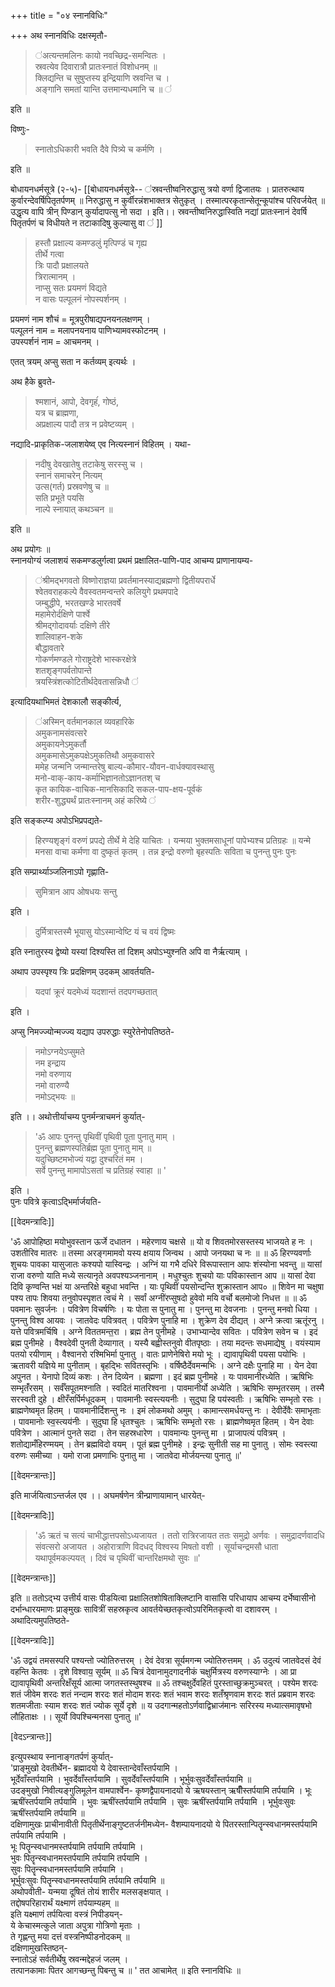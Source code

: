 +++
title = "०४ स्नानविधिः"

+++
अथ स्नानविधिः दक्षस्मृतौ- 

>  ॑अत्यन्तमलिनः कायो नवच्छिद्र-समन्वितः ।  
  स्रवत्येव दिवारात्रौ प्रातःस्नातं विशोधनम् ॥   
  क्लिद्यन्ति च सुषुप्तस्य इन्द्रियाणि स्रवन्ति च ।  
  अङ्गानि समतां यान्ति उत्तमान्यधमानि च ॥ ॑  

इति ॥ 

विष्णुः- 

> स्नातोऽधिकारी भवति दैवे पित्र्ये च कर्मणि ।  

इति ॥ 

बोधायनधर्मसूत्रे (२-५)- 
[[बोधायनधर्मसूत्रे--  ॑स्रवन्तीष्वनिरुद्धासु त्रयो वर्णा द्विजातयः । प्रातरुत्थाय कुर्वारन्देवर्षिपितृतर्पणम् ॥ निरुद्धासु न कुर्वीरन्नंशभाक्तत्र सेतुकृत् । तस्मात्परकृतान्सेतून्कूपांश्च परिवर्जयेत् ॥ उद्धृत्य वापि त्रीन् पिण्डान् कुर्यादापत्सु नो सदा । इति।। स्रवन्तीष्वनिरुद्धास्विति नद्यां प्रातःस्नानं देवर्षि पितृतर्पणं च विधीयते न तटाकादिषु कुल्यासु वा ॑ ]] 


> हस्तौ प्रक्षाल्य 
> कमण्डलुं मृत्पिण्डं च गृह्य  
> तीर्थे गत्वा  
> त्रिः पादौ प्रक्षालयते  
> त्रिरात्मानम् ।  
> नाप्सु सतः प्रयमणं विद्यते  
> न वासः पल्पूलनं नोपस्पर्शनम् । 

प्रयमणं नाम शौचं = मूत्रपुरीषाद्यपनयनलक्षणम् ।  
पल्पूलनं नाम = मलापनयनाय पाणिभ्यामवस्फोटनम् ।  
उपस्पर्शनं नाम = आचमनम् । 

एतत् त्रयम् अप्सु सता न कर्तव्यम् इत्यर्थः । 

अथ हैके ब्रुवते- 

> श्मशानं, आपो, देवगृहंं, गोष्ठं,   
> यत्र च ब्राह्मणा,  
> अप्रक्षाल्य पादौ तत्र न प्रवेष्टव्यम् ।  

नद्यादि-प्राकृतिक-जलाशयेष्व् एव नित्यस्नानं विहितम् । यथा- 

> नदीषु देवखातेषु 
> तटाकेषु सरस्सु च ।  
> स्नानं समाचरेन्  नित्यम्  
> उत्स(गर्त) प्रस्रवणेषु च ॥  
> सति प्रभूते पयसि  
> नाल्पे स्नायात् कथञ्चन ॥  

इति ॥


अथ प्रयोगः ॥  
स्नानयोग्यं जलाशयं सकमण्डलुर्गत्वा प्रथमं प्रक्षालित-पाणि-पाद आचम्य  प्राणानायम्य-  

>  ॑श्रीमद्भगवतो विष्णोराज्ञया प्रवर्तमानस्याद्यब्रह्मणो द्वितीयपरार्धे   
> श्वेतवराहकल्पे वैवस्वतमन्वन्तरे कलियुगे प्रथमपादे  
> जम्बुद्धीपे, भरतखण्डे भारतवर्षे    
> महामेरोर्दक्षिणे पार्श्वे   
> श्रीमद्गोदावर्याः दक्षिणे तीरे  
> शालिवाहन-शके  
> बौद्धावतारे  
> गोकर्णमण्डले गोराष्ट्रदेशे भास्करक्षेत्रे  
> शतशृङ्गपर्वतोपान्ते  
> त्रयस्त्रिंशत्कोटितीर्थदेवतासन्निधौ ॑    

इत्यादियथाभिमतं देशकालौ सङ्कीर्त्य, 

>  ॑अस्मिन् वर्तमानकाल व्यवहारिके  
> अमुकनामसंवत्सरे  
> अमुकायनेऽमुकर्तौ  
> अमुकमासेऽमुकपक्षेऽमुकतिथौ अमुकवासरे  
> ममेह जन्मनि जन्मान्तरेषु 
> बाल्य-कौमार-यौवन-वार्धक्यावस्थासु  
> मनो-वाक्-काय-कर्माभिज्ञानतोऽज्ञानतश् च  
> कृत कायिक-वाचिक-मानसिकादि सकल-पाप-क्षय-पूर्वकं  
> शरीर-शुद्ध्यर्थं प्रातःस्नानम् अहं करिष्ये ॑  

इति सङ्कल्प्य अपोऽभिप्रपद्यते- 

> हिरण्यशृङ्गं वरुणं प्रपद्ये तीर्थे मे देहि याचितः । यन्मया भुक्तमसाधूनां पापेभ्यश्च प्रतिग्रहः ॥ यन्मे मनसा वाचा कर्मणा वा दुष्कृतं कृतम् । तन्न इन्द्रो वरुणो बृहस्पतिः सविता च पुनन्तु पुनः पुनः   
> 
इति सम्प्रार्थ्याञ्जलिनाऽपो गृह्णाति- 

> सुमित्रान आप ओषधयः सन्तु  

इति । 

> दुर्मित्रास्तस्मै भूयासु योऽस्मान्वेष्टि यं च वयं द्विष्मः   

इति स्नातुरस्य द्वेष्यो यस्यां दिश्यस्ति तां दिशम् अपोऽभ्युश्नति अपि वा नैर्ऋत्याम् । 

अथाप उपस्पृश्य त्रिः प्रदक्षिणम् उदकम् आवर्तयति- 

> यदपां क्रूरं यदमेध्यं यदशान्तं तदपगच्छतात् 

इति । 

अप्सु निमज्ज्योन्मज्ज्य 
यद्याप उपरुद्धाः स्युरेतेनोपतिष्ठते- 

> नमोऽग्नयेऽप्सुमते  
> नम इन्द्राय  
> नमो वरुणाय  
> नमो वारुण्यै  
> नमोऽद्भयः ॥ 

इति ।। अथोत्तीर्याचम्य पुनर्मन्त्राचमनं कुर्यात्- 

>  'ॐ आपः पुनन्तु पृथिवीं पृथिवी पूता पुनातु माम्  ।  
> पुनन्तु ब्रह्मणस्पतिर्ब्रह्म पूता  पुनातु माम् ॥  
> यदुच्छिष्टमभोज्यं यद्वा दुश्चरितं मम ।  
> सर्वे पुनन्तु मामापोऽसतां च प्रतिग्रहं स्वाहा ॥ '   

इति ।  
पुनः पवित्रे कृत्वाऽद्भिर्मार्जयति-   

[[वेदमन्त्रादिः]]


 'ॐ आपोहिष्ठा मयोभुवस्तान ऊर्जे दधातन । महेरणाय चक्षसे ॥ यो व शिवतमोरसस्तस्य भाजयते ह नः । उशतीरिव मातरः ॥ तस्मा अरङ्गमामवो यस्य क्षयाय जिन्वथ । आपो जनयथा च नः ॥ ॥ ॐ हिरण्यवर्णाः शुचयः पावका यासुजातः कश्यपो यास्विन्द्रः । अग्निं या गभै दधिरे विरूपास्तान आपः शंस्योना भवन्तु ॥  यासां राजा वरुणो याति मध्ये सत्यानृते अवपश्यञ्जनानाम् । मधुश्चुतः शुचयो याः पविकास्तान आप ॥ यासां देवा दिवि कृण्वन्ति भक्षं या अन्तरिक्षे बहुधा भवन्ति । याः पृथिवीं पयसोन्दन्ति शुक्रास्तान आप० ॥ शिवेन मा चक्षुषा पश्य तापः शिवया तनुवोपस्पृशत त्वचं मे । सर्वां अग्नींरप्सुषदो हुवेवो मयि वर्चो बलमोजो निधत्त ॥ ॥ ॐ पवमानः सुवर्जनः । पवित्रेण विचर्षणिः । यः पोता स पुनातु मा । पुनन्तु मा देवजनाः । पुनन्तु मनवो धिया । पुनन्तु विश्व आयवः । जातवेदः पवित्रवत् । पवित्रेण पुनाहि मा । शुक्रेण देव दीद्यत् । अग्ने क्रत्वा ऋतूंरनु । यत्ते पवित्रमर्चिषि । अग्ने विततमन्त॒रा । ब्रह्म तेन पुनीमहे । उभाभ्यान्देव सवितः । पवित्रेण सवेन च । इदं ब्रह्म पुनीमहे । वैश्वदेवी पुनती देव्यागात् । यस्यै बह्वीस्तनुवो वीतपृष्ठाः । तया मदन्तः सधमाद्येषु । वयंस्याम पतयो रयीणाम् । वैश्वानरो रश्मिभिर्मा पुनातु । वातः प्राणेनेषिरो मयो भूः । द्यावापृथिवी पयसा पयोभिः । ऋतावरी यज्ञिये मा पुनीताम् । बृहद्भिः सवितस्तृभिः । वर्षिष्ठैर्देवमन्मभिः । अग्ने दक्षैः पुनाहि मा । येन देवा अपुनत । येनापो दिव्यं कशः । तेन दिव्येन । ब्रह्मणा । इदं ब्रह्म पुनीमहे । यः पावमानीरध्येति । ऋषिभिः सम्भृतंँरसम् । सर्वँसपूतमश्नाति । स्वदितं मातरिश्वना । पावमानीर्यो अध्येति । ऋषिभिः सम्भृतरसम् । तस्मै सरस्वती दुहे । क्षीरँसर्पिर्मधूदकम् । पावमानीः स्वस्त्ययनीः । सुदुघा हि पय॑स्वतीः । ऋषिभिः सम्भृतो रसः । ब्राह्मणेष्वमृत हितम् । पावमानीर्दिशन्तु नः । इमं लोकमथो अमुम् । कामान्त्समर्धयन्तु नः । देवीर्देवैः समाभृताः । पावमानोः स्व॒स्त्यय॑नीः । सुदुघा हि धृतश्चुतः । ऋषिभिः सम्भृतो रसः । ब्राह्मणेष्वमृत हितम् । येन देवाः पवित्रेण । आत्मानं पुनते सदा । तेन सहस्रधारेण । पावमान्यः पुनन्तु मा । प्राजापत्यं पवित्रम् । शतोद्यामँहिरण्मयम् । तेन ब्रह्मविदो वयम् । पूतं ब्रह्म पुनीमहे । इन्द्रः सुनीती सह मा पुनातु । सोमः स्वस्त्या वरुणः समीच्या । यमो राजा प्रमणाभिः पुनातु मा । जातवेदा मोर्जयन्त्या पुनातु ॥'  


[[वेदमन्त्रान्तः]]

इति मार्जयित्वाऽन्तर्जल एव ।। 
अघमर्षणेन त्रीन्प्राणायामान् धारयेत्- 

[[वेदमन्त्रादिः]]


>  'ॐ ऋतं च सत्यं चाभीद्धात्तपसोऽध्यजायत । ततो रात्रिरजायत ततः समुद्रो अर्णवः । समुद्रादर्णवादधि संवत्सरो अजायत । अहोरात्राणि विदधद्  विश्वस्य मिषतो वशी । सूर्याचन्द्रमसौ धाता  यथापूर्वमकल्पयत् । दिवं च पृथिवीं चान्तरिक्षमथो सुवः ॥'


[[वेदमन्त्रान्तः]]

इति ॥ ततोऽद्भ्य उत्तीर्य वासः पीडयित्वा प्रक्षालितशोषिताक्लिष्टानि वासांसि परिधायाप आचम्य दर्भेष्वासीनो दर्भान्धारयमाणः प्राङ्मुखः सावित्रीं सहस्रकृत्व आवर्तयेच्छतकृत्वोऽपरिमितकृत्वो वा दशावरम् । अथादित्यमुपतिष्ठते- 

[[वेदमन्त्रादिः]]


 'ॐ उद्वयं तमसस्परि पश्यन्तो ज्योतिरुत्तरम् । देवं देवत्रा सूर्यमगन्म ज्योतिरुत्तमम् । ॐ उदुत्यं जातवेदसं देवं वहन्ति केतवः । दृशे विश्वाय॒ सूर्यम् ॥ ॐ चित्रं देवानामुदगादनीकं चक्षुर्मित्रस्य वरुणस्याग्नेः । आ प्रा द्यावापृथिवी अन्तरिक्षँसूर्य आत्मा जगतस्तस्थुषश्च ॥ ॐ तश्चक्षुर्देवहितं पुरस्ताच्छुक्रमुञ्चरत् । पश्येम शरदः शतं जीवेम शरदः शतं नन्दाम शरदः शतं मोदाम शरदः शतं भवाम शरदः शतँश्रृणवाम शरदः शतं प्रब्रवाम शरदः शतमजीताः स्याम शरदः शतं ज्योक सूर्ये दृशे ॥ य उदगान्महतोऽर्णवाद्विभ्राज॑मानः सरिरस्य मध्यात्समावृषभो लौहिताक्षः ।। सूर्यो विपश्चिन्मनसा पुनातु ॥'  


[वेदऽन्त्रान्तः]]

 इत्युपस्थाय स्नानाङ्गतर्पणं कुर्यात्-  
 'प्राङ्मुखो देवतीर्थेन- ब्रह्मादयो ये देवास्तान्देवाँस्तर्पयामि ।  
 भूर्देवाँस्तर्पयामि । भुवर्देवाँस्तर्पयामि । सुवर्देवाँस्तर्पयामि । भूर्भुवःसुवर्देवाँस्तर्पयामि ॥  
 उदङ्मुखो निवीत्यङ्गुलिमूलेन वामपार्श्वेन- कृष्णद्वैपायनादयो ये ऋषयस्तान्  ऋषीँस्तर्पयामि तर्पयामि । भूः ऋषींस्तर्पयामि तर्पयामि । भुवः ऋषींस्तर्पयामि तर्पयामि । सुवः ऋषींस्तर्पयामि तर्पयामि । भूर्भुवःसुवः ऋषींस्तर्पयामि तर्पयामि ॥  
 दक्षिणामुखः प्राचीनावीती पितृतीर्थेनाङ्गुष्टतर्जनीमध्येन- वैशम्पायनादयो ये पितरस्तान्पितॄन्स्वधानमस्तर्पयामि तर्पयामि तर्पयामि ।  
 भूः पितॄन्स्वधानमस्तर्पयामि तर्पयामि तर्पयामि ।  
 भुवः पितॄन्स्वधानमस्तर्पयामि तर्पयामि तर्पयामि ।  
 सुवः पितॄन्स्वधानमस्तर्पयामि तर्पयामि ।  
 भूर्भुवःसुवः पितॄन्स्वधानमस्तर्पयामि तर्पयामि तर्पयामि ॥  
 अथोपवीती- यन्मया दूषितं तोयं शारीर मलसङ्क्षयात् ।  
 तद्दोषपरिहारार्थं यक्ष्माणं तर्पयाम्यहम् ॥  
 इति यक्ष्माणं तर्पयित्वा वस्त्रं निपीडयन्-  
 ये केचास्मत्कुले जाता अपुत्रा गोत्रिणो मृताः ।  
 ते गृह्णन्तु मया दत्तं वस्त्रनिष्पीडनोदकम् ॥  
 दक्षिणामुखस्तिष्ठन्-  
 स्नातोऽहं सर्वतीर्थेषु स्रवन्मद्देहजं जलम् ।  
 तत्पानकामाः पितर आगच्छन्तु पिबन्तु च ॥ ' तत आचामेत् ॥ इति स्नानविधिः ॥


